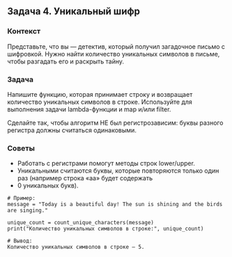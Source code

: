 ## Задача 4. Уникальный шифр

### Контекст 
Представьте, что вы — детектив, который получил загадочное письмо с шифровкой. Нужно найти количество уникальных 
символов в письме, чтобы разгадать его и раскрыть тайну.

### Задача
Напишите функцию, которая принимает строку и возвращает количество уникальных символов в строке. Используйте для 
выполнения задачи lambda-функции и map и/или filter.

Сделайте так, чтобы алгоритм НЕ был регистрозависим: буквы разного регистра должны считаться одинаковыми.

### Советы
- Работать с регистрами помогут методы строк lower/upper.
- Уникальными считаются буквы, которые повторяются только один раз (например строка «аа» будет содержать 
- 0 уникальных букв).
```
# Пример:
message = "Today is a beautiful day! The sun is shining and the birds are singing."

unique_count = count_unique_characters(message)
print("Количество уникальных символов в строке:", unique_count)

# Вывод: 
Количество уникальных символов в строке — 5.
```